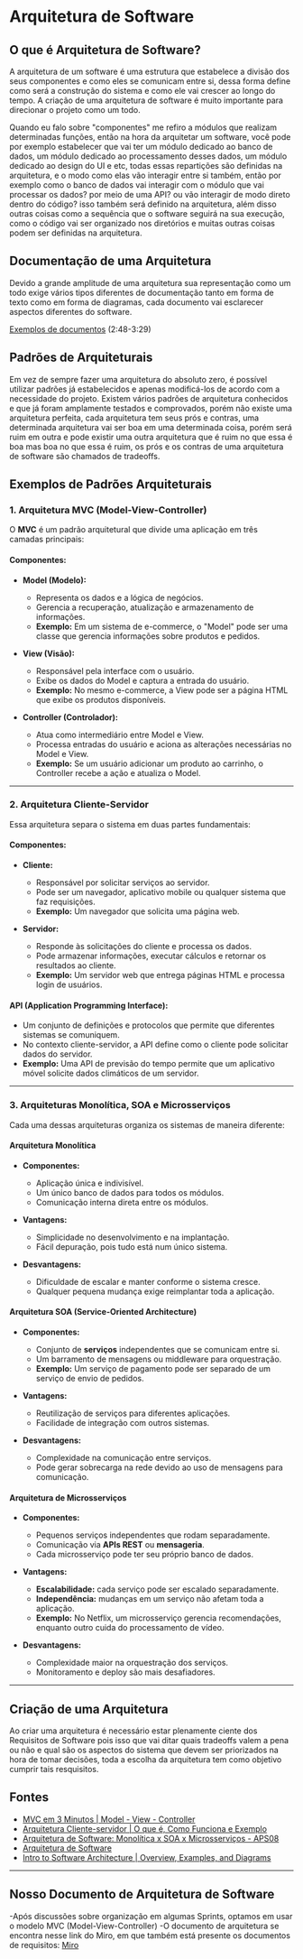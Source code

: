 # **Arquitetura de Software**
## **O que é Arquitetura de Software?**
A arquitetura de um software é uma estrutura que estabelece a divisão dos seus componentes e como eles se comunicam entre si, dessa forma define como será a construção do sistema e como ele vai crescer ao longo do tempo. A criação de uma arquitetura de software é muito importante para direcionar o projeto como um todo.

Quando eu falo sobre "componentes" me refiro a módulos que realizam determinadas funções, então na hora da arquitetar um software, você pode por exemplo estabelecer que vai ter um módulo dedicado ao banco de dados, um módulo dedicado ao processamento desses dados, um módulo dedicado ao design do UI e etc, todas essas repartições são definidas na arquitetura, e o modo como elas vão interagir entre si também, então por exemplo como o banco de dados vai interagir com o módulo que vai processar os dados? por meio de uma API? ou vão interagir de modo direto dentro do código? isso também será definido na arquitetura, além disso outras coisas como a sequência que o software seguirá na sua execução, como o código vai ser organizado nos diretórios e muitas outras coisas podem ser definidas na arquitetura. 

## **Documentação de uma Arquitetura**
Devido a grande amplitude de uma arquitetura sua representação como um todo exige vários tipos diferentes de documentação tanto em forma de texto como em forma de diagramas, cada documento vai esclarecer aspectos diferentes do software.

[Exemplos de documentos](https://www.youtube.com/watch?v=BwwD5v1yDz0&t=168s&ab_channel=EuTIEnsino) (2:48-3:29)

## **Padrões de Arquiteturais**
Em vez de sempre fazer uma arquitetura do absoluto zero, é possível utilizar padrões já estabelecidos e apenas modificá-los de acordo com a necessidade do projeto. Existem vários padrões de arquitetura conhecidos e que já foram amplamente testados e comprovados, porém não existe uma arquitetura perfeita, cada arquitetura tem seus prós e contras, uma determinada arquitetura vai ser boa em uma determinada coisa, porém será ruim em outra e pode existir uma outra arquitetura que é ruim no que essa é boa mas boa no que essa é ruim, os prós e os contras de uma arquitetura de software são chamados de tradeoffs.

## **Exemplos de Padrões Arquiteturais**

### **1. Arquitetura MVC (Model-View-Controller)**

O **MVC** é um padrão arquitetural que divide uma aplicação em três camadas principais:

#### **Componentes:**
- **Model (Modelo):**  
  - Representa os dados e a lógica de negócios.  
  - Gerencia a recuperação, atualização e armazenamento de informações.  
  - **Exemplo:** Em um sistema de e-commerce, o "Model" pode ser uma classe que gerencia informações sobre produtos e pedidos.

- **View (Visão):**  
  - Responsável pela interface com o usuário.  
  - Exibe os dados do Model e captura a entrada do usuário.  
  - **Exemplo:** No mesmo e-commerce, a View pode ser a página HTML que exibe os produtos disponíveis.

- **Controller (Controlador):**  
  - Atua como intermediário entre Model e View.  
  - Processa entradas do usuário e aciona as alterações necessárias no Model e View.  
  - **Exemplo:** Se um usuário adicionar um produto ao carrinho, o Controller recebe a ação e atualiza o Model.

---

### **2. Arquitetura Cliente-Servidor**

Essa arquitetura separa o sistema em duas partes fundamentais:

#### **Componentes:**
- **Cliente:**  
  - Responsável por solicitar serviços ao servidor.  
  - Pode ser um navegador, aplicativo mobile ou qualquer sistema que faz requisições.  
  - **Exemplo:** Um navegador que solicita uma página web.

- **Servidor:**  
  - Responde às solicitações do cliente e processa os dados.  
  - Pode armazenar informações, executar cálculos e retornar os resultados ao cliente.  
  - **Exemplo:** Um servidor web que entrega páginas HTML e processa login de usuários.

#### **API (Application Programming Interface):**  
- Um conjunto de definições e protocolos que permite que diferentes sistemas se comuniquem.  
- No contexto cliente-servidor, a API define como o cliente pode solicitar dados do servidor.  
- **Exemplo:** Uma API de previsão do tempo permite que um aplicativo móvel solicite dados climáticos de um servidor.

---

### **3. Arquiteturas Monolítica, SOA e Microsserviços**

Cada uma dessas arquiteturas organiza os sistemas de maneira diferente:

#### **Arquitetura Monolítica**
- **Componentes:**  
  - Aplicação única e indivisível.  
  - Um único banco de dados para todos os módulos.  
  - Comunicação interna direta entre os módulos.

- **Vantagens:**  
  - Simplicidade no desenvolvimento e na implantação.  
  - Fácil depuração, pois tudo está num único sistema.

- **Desvantagens:**  
  - Dificuldade de escalar e manter conforme o sistema cresce.  
  - Qualquer pequena mudança exige reimplantar toda a aplicação.

#### **Arquitetura SOA (Service-Oriented Architecture)**
- **Componentes:**  
  - Conjunto de **serviços** independentes que se comunicam entre si.  
  - Um barramento de mensagens ou middleware para orquestração.  
  - **Exemplo:** Um serviço de pagamento pode ser separado de um serviço de envio de pedidos.

- **Vantagens:**  
  - Reutilização de serviços para diferentes aplicações.  
  - Facilidade de integração com outros sistemas.

- **Desvantagens:**  
  - Complexidade na comunicação entre serviços.  
  - Pode gerar sobrecarga na rede devido ao uso de mensagens para comunicação.

#### **Arquitetura de Microsserviços**
- **Componentes:**  
  - Pequenos serviços independentes que rodam separadamente.  
  - Comunicação via **APIs REST** ou **mensageria**.  
  - Cada microsserviço pode ter seu próprio banco de dados.

- **Vantagens:**  
  - **Escalabilidade:** cada serviço pode ser escalado separadamente.  
  - **Independência:** mudanças em um serviço não afetam toda a aplicação.  
  - **Exemplo:** No Netflix, um microsserviço gerencia recomendações, enquanto outro cuida do processamento de vídeo.

- **Desvantagens:**  
  - Complexidade maior na orquestração dos serviços.  
  - Monitoramento e deploy são mais desafiadores.

---

## **Criação de uma Arquitetura** 
Ao criar uma arquitetura é necessário estar plenamente ciente dos Requisitos de Software pois isso que vai ditar quais tradeoffs valem a pena ou não e qual são os aspectos do sistema que devem ser priorizados na hora de tomar decisões, toda a escolha da arquitetura tem como objetivo cumprir tais resquisitos.

## **Fontes**
- [MVC em 3 Minutos | Model - View - Controller](https://www.youtube.com/watch?v=ZW2JLtX4Dag)
- [Arquitetura Cliente-servidor | O que é, Como Funciona e Exemplo](https://www.youtube.com/watch?v=FWeHPCqD67c)
- [Arquitetura de Software: Monolítica x SOA x Microsserviços - APS08](https://www.youtube.com/watch?v=suZfVAk7hco)
- [Arquitetura de Software](https://www.youtube.com/playlist?list=PLX0VJrazYICCC2a_Ab-sZwLn_LIO8gc4T)
- [Intro to Software Architecture | Overview, Examples, and Diagrams](https://www.youtube.com/watch?v=k3hKLd7vYZ8&ab_channel=FaradayAcademy)

----
## **Nosso Documento de Arquitetura de Software**

-Após discussões sobre organização em algumas Sprints, optamos em usar o modelo MVC (Model-View-Controller)
-O documento de arquitetura se encontra nesse link do Miro, em que também está presente os documentos de requisitos: [Miro](https://miro.com/welcomeonboard/OUI5Y216MWpMVWo1ZzBZaCsxd2FYbEFVY2FLT25jc1F4TE52ZVFidEErM3ZjYnpSc0NCQXBHcFRzTnlmTkgxcjZNaExBS2FmM2V3UWRTOFA4TGpmMVZoRUJpL0U5U3FwaDI5eXYrTkVQYVNwcHg3M1lBdjlzdHFDblR0K0pTaUdNakdSWkpBejJWRjJhRnhhb1UwcS9BPT0hdjE=?share_link_id=475541920280)
